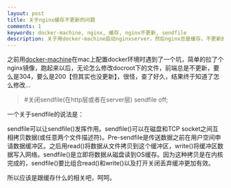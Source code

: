 ```yaml
---
layout: post
title: 关于nginx缓存不更新的问题
comments: 1
keywords: docker-machine, nginx, 缓存, nginx不更新, sendfile
description: 关于用docker-machine启动nginxserver，然后nginx总是缓存，不更新的问题
---
```


之前用[docker-machine](https://docs.docker.com/machine/)在mac上配置docker环境时遇到了一个坑，简单的拉了个nginx镜像，跑起来以后，无论怎么修改docroot下的文件，前端总是不更新，要么是304，要么是200【但其实也没更新】，很怪，查了好久，结果终于知道了怎么修改...

 > #关闭sendfile(在http层或者在server层)
	sendfile off;

 一个关于sendfile的说法是：

 sendfile可以让sendfile()发挥作用。sendfile()可以在磁盘和TCP socket之间互相拷贝数据(或任意两个文件描述符)。Pre-sendfile是传送数据之前在用户空间申请数据缓冲区。之后用read()将数据从文件拷贝到这个缓冲区，write()将缓冲区数据写入网络。sendfile()是立即将数据从磁盘读到OS缓存。因为这种拷贝是在内核完成的，sendfile()要比组合read()和write()以及打开关闭丢弃缓冲更加有效。

 所以应该是跟缓存什么的相关吧，呵呵。
